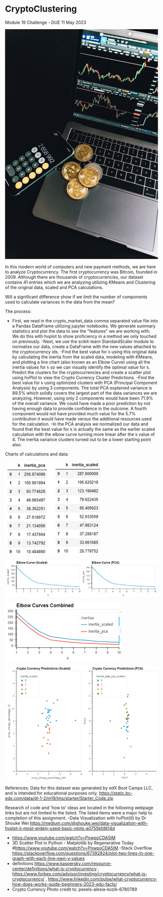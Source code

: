 # CryptoClustering
Module 19 Challenge - DUE 11 May 2023

![pexels-alesia-kozik-6780789](https://github.com/mugsiemx/CryptoClustering/blob/main/Images/pexels-alesia-kozik-6780789.jpg)

In this modern world of computers and new payment methods, we are here to analyze Cryptocurrency. The first cryptocurrency was Bitcoin, founded in 2009. Although there are thousands of cryptocurrencies, our dataset contains 41 entries which we are analyzing utilizing KMeans and Clustering of the original data, scaled and PCA calculations.

Will a significant difference show if we limit the number of components used to calculate variances in the data from the mean?

The process:
- First, we read in the crypto_market_data comma separated value file into a Pandas DataFrame utilizing jupyter notebooks. We generate summary statistics and plot the data to see the "features" we are working with. We do this with hvplot to show proficiency in a method we only touched on previously.
-Next, we use the scikit-learn StandardScaler module to normalize our data, create a DataFrame with the new values attached to the cryptocurrency ids.
-Find the best value for `k` using this original data by calculating the inertia from the scaled data, modeling with KMeans, and plotting a line chart (also known as an Elbow Curve) using all the inertia values for `k` so we can visually identify the optimal value for `k`.
    Predict the clusters for the cryptocurrencies and create a scatter plot using hvPlot to view the Crypto Currency Cluster Predictions.
-Find the best value for `k` using optimized clusters with PCA (Principal Component Analysis) by using 3 components. The total PCA explained variance is 89.5% which solidly covers the largest part of the data variances we are analyzing. However, using only 2 components would have been 71.9% of the overall variance. We could have made a poor prediction by not having enough data to provide confidence in the outcome. A fourth component would not have provided much value for the 5.7% contribution it would have made versus the additional resources used for the calculation.
    -In the PCA analysis we normalized our data and found that the best value for `k` is actually the same as the earlier scaled calculation with the elbow curve turning more linear after the `k` value of 4. The inertia variance clusters turned out to be a lower starting point also.

Charts of calculations and data:

![Inertia Raw Data](https://github.com/mugsiemx/CryptoClustering/blob/main/Images/inertia%20raw%20data.png)

![Separate Elbow Curve Comparisons](https://github.com/mugsiemx/CryptoClustering/blob/main/Images/Elbow%20Curves%20-%20Separate.png)

![Combined Elbow Curve Comparisons](https://github.com/mugsiemx/CryptoClustering/blob/main/Images/Elbow%20Curves%20-%20Combined.png)

![Crypto Currency Predictions](https://github.com/mugsiemx/CryptoClustering/blob/main/Images/Crypto%20Currency%20Predictions.png)


References:
Data for this dataset was generated by edX Boot Camps LLC, and is intended for educational purposes only. https://static.bc-edx.com/data/dl-1-2/m19/lms/starter/Starter_Code.zip

Research of code and 'how to' ideas are located in the following webpage links but are not limited to the listed. The listed items were a major help to completion of this assignment.
-Data Visualization with hvPlot(II) by Dr Shouke Wei https://medium.com/@shouke.wei/data-visualization-with-hvplot-ii-most-widely-used-basic-plots-a0755bfd614d
- https://www.youtube.com/watch?v=PnwpoCDA5IM
- 3D Scatter Plot in Python - Matplotlib by Regenerative Today  #https://www.youtube.com/watch?v=PnwpoCDA5IM
-Stack Overflow https://stackoverflow.com/questions/67392824/plot-two-lines-in-one-graph-with-each-line-own-y-values
- definitions https://www.kaspersky.com/resource-center/definitions/what-is-cryptocurrency , https://www.forbes.com/advisor/investing/cryptocurrency/what-is-cryptocurrency/ , https://www.linkedin.com/pulse/what-cryptocurrency-how-does-works-guide-beginners-2023-edu-facts/
- Crypto Currency Photo credit to: pexels-alesia-kozik-6780789
